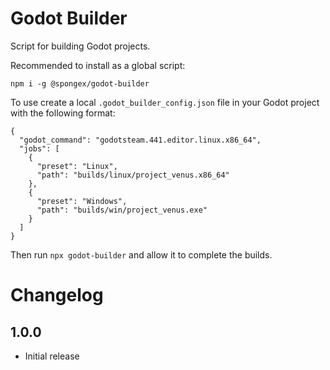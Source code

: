 #  Godot Builder

Script for building Godot projects.

Recommended to install as a global script:
```
npm i -g @spongex/godot-builder
```

To use create a local `.godot_builder_config.json` file in your Godot project with the following format:

```
{
  "godot_command": "godotsteam.441.editor.linux.x86_64",
  "jobs": [
    {
      "preset": "Linux",
      "path": "builds/linux/project_venus.x86_64"
    },
    {
      "preset": "Windows",
      "path": "builds/win/project_venus.exe"
    }
  ]
}
```

Then run `npx godot-builder` and allow it to complete the builds.

# Changelog

## 1.0.0
- Initial release
